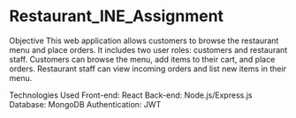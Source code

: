 # Restaurant_INE_Assignment
Objective
This web application allows customers to browse the restaurant menu and place orders. It includes two user roles: customers and restaurant staff. Customers can browse the menu, add items to their cart, and place orders. Restaurant staff can view incoming orders and list new items in their menu.

Technologies Used
Front-end: React
Back-end: Node.js/Express.js
Database: MongoDB
Authentication: JWT
